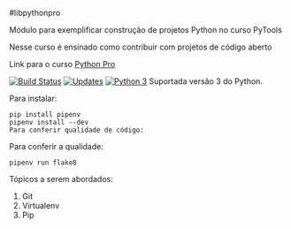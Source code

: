 #libpythonpro

Módulo para exemplificar construção de projetos Python no curso PyTools

Nesse curso é ensinado como contribuir com projetos de código aberto

Link para o curso [Python Pro](https://www.python.pro.br)

[![Build Status](https://travis-ci.org/rbmdesenvolvimento/libpythonpro.svg?branch=master)](https://travis-ci.org/rbmdesenvolvimento/libpythonpro)
[![Updates](https://pyup.io/repos/github/rbmdesenvolvimento/libpythonpro/shield.svg)](https://pyup.io/repos/github/rbmdesenvolvimento/libpythonpro/)
[![Python 3](https://pyup.io/repos/github/rbmdesenvolvimento/libpythonpro/python-3-shield.svg)](https://pyup.io/repos/github/rbmdesenvolvimento/libpythonpro/)
Suportada versão 3 do Python.

Para instalar:
```console
pip install pipenv
pipenv install --dev
Para conferir qualidade de código:
``` 

Para conferir a qualidade:
```consoles
pipenv run flake8
```

Tópicos a serem abordados:
1. Git
2. Virtualenv
3. Pip

